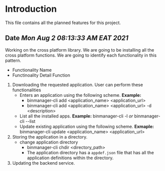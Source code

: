 # Introduction

This file contains all the planned features for this project.

## Date _Mon Aug  2 08:13:33 AM EAT 2021_

Working on the cross platform library. We are going to be installing all the cross platform functions.
We are going to identify each functionality in this pattern.

- Functionality Name
- Functinoality Detail Function

1. Downloading the requested application. User can perform these functionalities
    - Enters an application using the following scheme.
        **Example:** 
        - binmanager-cli add <application_name> <application_url>
        - binmanager-cli add <application_name> <application_url> -d \<description>
    - List all the installed apps.
        **Example:** binmanager-cli -l _or_ binmanager-cli --list
    - Update existing application using the following scheme.
        **Exmaple:** binmanager-cli update <application_name> <application_url>
2. Storing the application in a directory.
    - change application directory
        - binmanager-cli chdir \<directory_path>
        - The application directory has a `appdef.json` file that has all the application definitions
            within the directory.
3. Updating the backend service.
